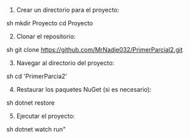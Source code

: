 1. Crear un directorio para el proyecto:

sh
mkdir Proyecto
cd Proyecto


2. Clonar el repositorio:

sh
git clone https://github.com/MrNadie032/PrimerParcial2.git


3. Navegar al directorio del proyecto:

sh
cd 'PrimerParcia2'


4. Restaurar los paquetes NuGet (si es necesario):

sh
dotnet restore


5. Ejecutar el proyecto:

sh
dotnet watch run"
